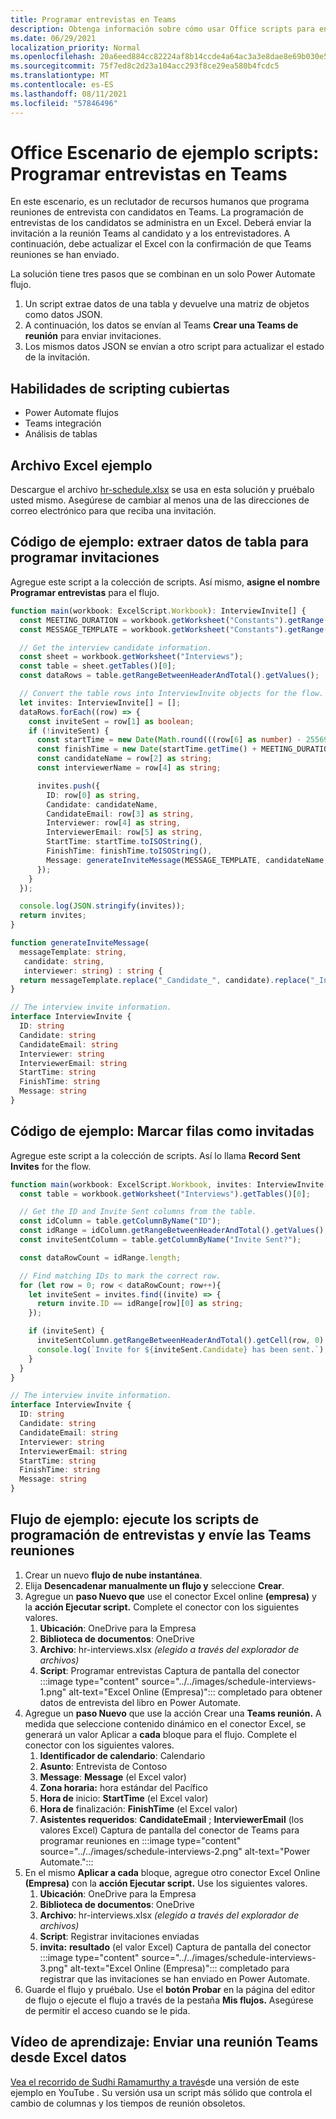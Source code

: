 ```yaml
---
title: Programar entrevistas en Teams
description: Obtenga información sobre cómo usar Office scripts para enviar una reunión Teams desde Excel datos.
ms.date: 06/29/2021
localization_priority: Normal
ms.openlocfilehash: 20a6eed884cc82224af8b14ccde4a64ac3a3e8dae8e69b030e51ab7217254d85
ms.sourcegitcommit: 75f7ed8c2d23a104acc293f8ce29ea580b4fcdc5
ms.translationtype: MT
ms.contentlocale: es-ES
ms.lasthandoff: 08/11/2021
ms.locfileid: "57846496"
---
```

# <a name="office-scripts-sample-scenario-schedule-interviews-in-teams"></a>Office Escenario de ejemplo scripts: Programar entrevistas en Teams

En este escenario, es un reclutador de recursos humanos que programa reuniones de entrevista con candidatos en Teams. La programación de entrevistas de los candidatos se administra en un Excel. Deberá enviar la invitación a la reunión Teams al candidato y a los entrevistadores. A continuación, debe actualizar el Excel con la confirmación de que Teams reuniones se han enviado.

La solución tiene tres pasos que se combinan en un solo Power Automate flujo.

1. Un script extrae datos de una tabla y devuelve una matriz de objetos como datos JSON.
1. A continuación, los datos se envían al Teams **Crear una Teams de reunión** para enviar invitaciones.
1. Los mismos datos JSON se envían a otro script para actualizar el estado de la invitación.

## <a name="scripting-skills-covered"></a>Habilidades de scripting cubiertas

* Power Automate flujos
* Teams integración
* Análisis de tablas

## <a name="sample-excel-file"></a>Archivo Excel ejemplo

Descargue el archivo <a href="hr-schedule.xlsx">hr-schedule.xlsx</a> se usa en esta solución y pruébalo usted mismo. Asegúrese de cambiar al menos una de las direcciones de correo electrónico para que reciba una invitación.

## <a name="sample-code-extract-table-data-to-schedule-invites"></a>Código de ejemplo: extraer datos de tabla para programar invitaciones

Agregue este script a la colección de scripts. Así mismo, **asigne el nombre Programar entrevistas** para el flujo.

```TypeScript
function main(workbook: ExcelScript.Workbook): InterviewInvite[] {
  const MEETING_DURATION = workbook.getWorksheet("Constants").getRange("B1").getValue() as number;
  const MESSAGE_TEMPLATE = workbook.getWorksheet("Constants").getRange("B2").getValue() as string;

  // Get the interview candidate information.
  const sheet = workbook.getWorksheet("Interviews");
  const table = sheet.getTables()[0];
  const dataRows = table.getRangeBetweenHeaderAndTotal().getValues();

  // Convert the table rows into InterviewInvite objects for the flow.
  let invites: InterviewInvite[] = [];
  dataRows.forEach((row) => {
    const inviteSent = row[1] as boolean;
    if (!inviteSent) {
      const startTime = new Date(Math.round(((row[6] as number) - 25569) * 86400 * 1000));
      const finishTime = new Date(startTime.getTime() + MEETING_DURATION * 60 * 1000);
      const candidateName = row[2] as string;
      const interviewerName = row[4] as string;

      invites.push({
        ID: row[0] as string,
        Candidate: candidateName,
        CandidateEmail: row[3] as string,
        Interviewer: row[4] as string,
        InterviewerEmail: row[5] as string,
        StartTime: startTime.toISOString(),
        FinishTime: finishTime.toISOString(),
        Message: generateInviteMessage(MESSAGE_TEMPLATE, candidateName, interviewerName)
      });
    }    
  });

  console.log(JSON.stringify(invites));
  return invites;
}

function generateInviteMessage(
  messageTemplate: string,
   candidate: string,
   interviewer: string) : string {
  return messageTemplate.replace("_Candidate_", candidate).replace("_Interviewer_", interviewer);
}

// The interview invite information.
interface InterviewInvite {
  ID: string
  Candidate: string
  CandidateEmail: string
  Interviewer: string
  InterviewerEmail: string
  StartTime: string
  FinishTime: string
  Message: string
}
```

## <a name="sample-code-mark-rows-as-invited"></a>Código de ejemplo: Marcar filas como invitadas

Agregue este script a la colección de scripts. Así lo llama **Record Sent Invites** for the flow.

```TypeScript
function main(workbook: ExcelScript.Workbook, invites: InterviewInvite[]) {
  const table = workbook.getWorksheet("Interviews").getTables()[0];

  // Get the ID and Invite Sent columns from the table.
  const idColumn = table.getColumnByName("ID");
  const idRange = idColumn.getRangeBetweenHeaderAndTotal().getValues();
  const inviteSentColumn = table.getColumnByName("Invite Sent?");

  const dataRowCount = idRange.length;

  // Find matching IDs to mark the correct row.
  for (let row = 0; row < dataRowCount; row++){
    let inviteSent = invites.find((invite) => {
      return invite.ID == idRange[row][0] as string;
    });

    if (inviteSent) {
      inviteSentColumn.getRangeBetweenHeaderAndTotal().getCell(row, 0).setValue(true);
      console.log(`Invite for ${inviteSent.Candidate} has been sent.`);
    }
  } 
}

// The interview invite information.
interface InterviewInvite {
  ID: string
  Candidate: string
  CandidateEmail: string
  Interviewer: string
  InterviewerEmail: string
  StartTime: string
  FinishTime: string
  Message: string
}
```

## <a name="sample-flow-run-the-interview-scheduling-scripts-and-send-the-teams-meetings"></a>Flujo de ejemplo: ejecute los scripts de programación de entrevistas y envíe las Teams reuniones

1. Crear un nuevo **flujo de nube instantánea**.
1. Elija **Desencadenar manualmente un flujo y** seleccione **Crear**.
1. Agregue un **paso Nuevo que** use el conector Excel online **(empresa)** y la **acción Ejecutar script.** Complete el conector con los siguientes valores.
    1. **Ubicación**: OneDrive para la Empresa
    1. **Biblioteca de documentos**: OneDrive
    1. **Archivo**: hr-interviews.xlsx *(elegido a través del explorador de archivos)*
    1. **Script**: Programar entrevistas Captura de pantalla del conector :::image type="content" source="../../images/schedule-interviews-1.png" alt-text="Excel Online (Empresa)"::: completado para obtener datos de entrevista del libro en Power Automate.
1. Agregue un **paso Nuevo** que use la acción Crear una **Teams reunión.** A medida que seleccione contenido dinámico en el conector Excel, se generará un valor Aplicar a **cada** bloque para el flujo. Complete el conector con los siguientes valores.
    1. **Identificador de calendario**: Calendario
    1. **Asunto**: Entrevista de Contoso
    1. **Message**: **Message** (el Excel valor)
    1. **Zona horaria:** hora estándar del Pacífico
    1. **Hora de** inicio: **StartTime** (el Excel valor)
    1. **Hora de** finalización: **FinishTime** (el Excel valor)
    1. **Asistentes requeridos**: **CandidateEmail** ; **InterviewerEmail** (los valores Excel) Captura de pantalla del conector de Teams para programar reuniones en :::image type="content" source="../../images/schedule-interviews-2.png" alt-text="Power Automate.":::
1. En el mismo **Aplicar a cada** bloque, agregue otro conector Excel Online **(Empresa)** con la **acción Ejecutar script.** Use los siguientes valores.
    1. **Ubicación**: OneDrive para la Empresa
    1. **Biblioteca de documentos**: OneDrive
    1. **Archivo**: hr-interviews.xlsx *(elegido a través del explorador de archivos)*
    1. **Script**: Registrar invitaciones enviadas
    1. **invita:** **resultado** (el valor Excel) Captura de pantalla del conector :::image type="content" source="../../images/schedule-interviews-3.png" alt-text="Excel Online (Empresa)"::: completado para registrar que las invitaciones se han enviado en Power Automate.
1. Guarde el flujo y pruébalo. Use el **botón Probar** en la página del editor de flujo o ejecute el flujo a través de la pestaña **Mis flujos.** Asegúrese de permitir el acceso cuando se le pida.

## <a name="training-video-send-a-teams-meeting-from-excel-data"></a>Vídeo de aprendizaje: Enviar una reunión Teams desde Excel datos

[Vea el recorrido de Sudhi Ramamurthy a través](https://youtu.be/HyBdx52NOE8)de una versión de este ejemplo en YouTube . Su versión usa un script más sólido que controla el cambio de columnas y los tiempos de reunión obsoletos.
